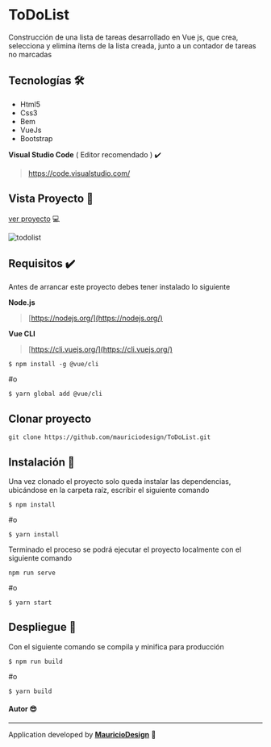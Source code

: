 # ToDoList 

Construcción de una lista de tareas desarrollado en Vue js, que crea, selecciona y elimina ítems de la lista creada, junto a un contador de tareas no marcadas

## Tecnologías​ :hammer_and_wrench:

- Html5
- Css3
- Bem
- VueJs
- Bootstrap

**Visual Studio Code** ( Editor recomendado ) ✔️

> https://code.visualstudio.com/



## Vista Proyecto :tada:

[ver proyecto](https://to-dolist-vuejs.netlify.app/) :computer:

![todolist](https://user-images.githubusercontent.com/47857535/87039489-33c8d180-c1bd-11ea-96c5-9d3806d17657.png)

## Requisitos ✔️

Antes de arrancar este proyecto debes tener instalado lo siguiente

**Node.js**

> [https://nodejs.org/](https://nodejs.org/)

**Vue CLI**

> [https://cli.vuejs.org/](https://cli.vuejs.org/)

```
$ npm install -g @vue/cli
```

#o

```
$ yarn global add @vue/cli
```



## Clonar proyecto

```
git clone https://github.com/mauriciodesign/ToDoList.git
```



## Instalación​ :open_file_folder:

Una vez clonado el proyecto solo queda instalar las dependencias, ubicándose en la carpeta raíz, escribir el siguiente comando

```
$ npm install
```

#o

```
$ yarn install
```



Terminado el proceso se podrá ejecutar el proyecto localmente con el siguiente comando

```
npm run serve
```

#o

```
$ yarn start
```



## Despliegue :rocket:

Con el siguiente comando se compila y minifica para producción

```
$ npm run build
```

#o

```
$ yarn build
```



#### Autor :sunglasses:

------

Application developed by [**MauricioDesign**](https://github.com/mauriciodesign) 🤘​